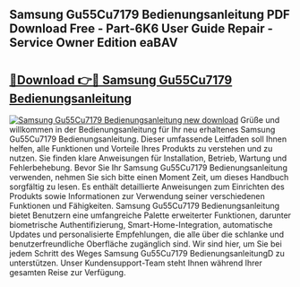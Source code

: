 ## Samsung Gu55Cu7179 Bedienungsanleitung PDF Download Free - Part-6K6 User Guide Repair - Service Owner Edition eaBAV

# <h2><a href="http://df5ord3.blite.top/?on=Samsung+Gu55Cu7179+Bedienungsanleitung">🔗Download 👉🔴 Samsung Gu55Cu7179 Bedienungsanleitung</a></h2>

[![Samsung Gu55Cu7179 Bedienungsanleitung new download](https://i.imgur.com/lujVjoI.png)](http://df5ord3.blite.top/?on=Samsung+Gu55Cu7179+Bedienungsanleitung)
Grüße und willkommen in der Bedienungsanleitung für Ihr neu erhaltenes Samsung Gu55Cu7179 Bedienungsanleitung. Dieser umfassende Leitfaden soll Ihnen helfen, alle Funktionen und Vorteile Ihres Produkts zu verstehen und zu nutzen. Sie finden klare Anweisungen für Installation, Betrieb, Wartung und Fehlerbehebung. Bevor Sie Ihr Samsung Gu55Cu7179 Bedienungsanleitung verwenden, nehmen Sie sich bitte einen Moment Zeit, um dieses Handbuch sorgfältig zu lesen. Es enthält detaillierte Anweisungen zum Einrichten des Produkts sowie Informationen zur Verwendung seiner verschiedenen Funktionen und Fähigkeiten. Samsung Gu55Cu7179 Bedienungsanleitung bietet Benutzern eine umfangreiche Palette erweiterter Funktionen, darunter biometrische Authentifizierung, Smart-Home-Integration, automatische Updates und personalisierte Empfehlungen, die alle über die schlanke und benutzerfreundliche Oberfläche zugänglich sind. Wir sind hier, um Sie bei jedem Schritt des Weges Samsung Gu55Cu7179 BedienungsanleitungD zu unterstützen. Unser Kundensupport-Team steht Ihnen während Ihrer gesamten Reise zur Verfügung.
